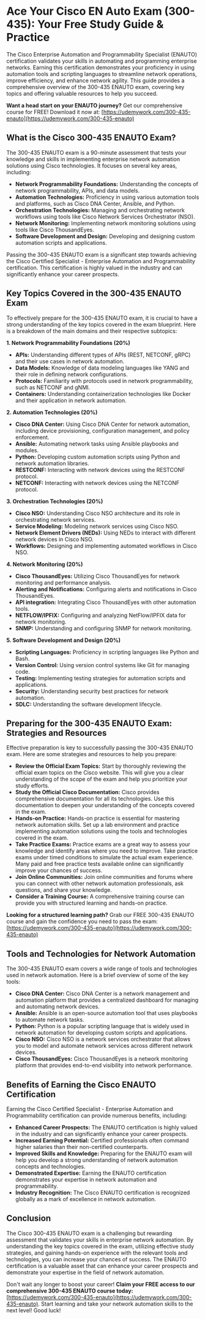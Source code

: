 # Ace Your Cisco EN Auto Exam (300-435): Your Free Study Guide & Practice

The Cisco Enterprise Automation and Programmability Specialist (ENAUTO) certification validates your skills in automating and programming enterprise networks. Earning this certification demonstrates your proficiency in using automation tools and scripting languages to streamline network operations, improve efficiency, and enhance network agility. This guide provides a comprehensive overview of the 300-435 ENAUTO exam, covering key topics and offering valuable resources to help you succeed.

**Want a head start on your ENAUTO journey?** Get our comprehensive course for FREE! Download it now at: [https://udemywork.com/300-435-enauto](https://udemywork.com/300-435-enauto)

## What is the Cisco 300-435 ENAUTO Exam?

The 300-435 ENAUTO exam is a 90-minute assessment that tests your knowledge and skills in implementing enterprise network automation solutions using Cisco technologies. It focuses on several key areas, including:

*   **Network Programmability Foundations:** Understanding the concepts of network programmability, APIs, and data models.
*   **Automation Technologies:** Proficiency in using various automation tools and platforms, such as Cisco DNA Center, Ansible, and Python.
*   **Orchestration Technologies:** Managing and orchestrating network workflows using tools like Cisco Network Services Orchestrator (NSO).
*   **Network Monitoring:** Implementing network monitoring solutions using tools like Cisco ThousandEyes.
*   **Software Development and Design:** Developing and designing custom automation scripts and applications.

Passing the 300-435 ENAUTO exam is a significant step towards achieving the Cisco Certified Specialist - Enterprise Automation and Programmability certification. This certification is highly valued in the industry and can significantly enhance your career prospects.

## Key Topics Covered in the 300-435 ENAUTO Exam

To effectively prepare for the 300-435 ENAUTO exam, it is crucial to have a strong understanding of the key topics covered in the exam blueprint. Here is a breakdown of the main domains and their respective subtopics:

**1. Network Programmability Foundations (20%)**

*   **APIs:** Understanding different types of APIs (REST, NETCONF, gRPC) and their use cases in network automation.
*   **Data Models:** Knowledge of data modeling languages like YANG and their role in defining network configurations.
*   **Protocols:** Familiarity with protocols used in network programmability, such as NETCONF and gNMI.
*   **Containers:** Understanding containerization technologies like Docker and their application in network automation.

**2. Automation Technologies (20%)**

*   **Cisco DNA Center:** Using Cisco DNA Center for network automation, including device provisioning, configuration management, and policy enforcement.
*   **Ansible:** Automating network tasks using Ansible playbooks and modules.
*   **Python:** Developing custom automation scripts using Python and network automation libraries.
*   **RESTCONF:** Interacting with network devices using the RESTCONF protocol.
*   **NETCONF:** Interacting with network devices using the NETCONF protocol.

**3. Orchestration Technologies (20%)**

*   **Cisco NSO:** Understanding Cisco NSO architecture and its role in orchestrating network services.
*   **Service Modeling:** Modeling network services using Cisco NSO.
*   **Network Element Drivers (NEDs):** Using NEDs to interact with different network devices in Cisco NSO.
*   **Workflows:** Designing and implementing automated workflows in Cisco NSO.

**4. Network Monitoring (20%)**

*   **Cisco ThousandEyes:** Utilizing Cisco ThousandEyes for network monitoring and performance analysis.
*   **Alerting and Notifications:** Configuring alerts and notifications in Cisco ThousandEyes.
*   **API integration:** Integrating Cisco ThousandEyes with other automation tools.
*   **NETFLOW/IPFIX:** Configuring and analyzing NetFlow/IPFIX data for network monitoring.
*   **SNMP:** Understanding and configuring SNMP for network monitoring.

**5. Software Development and Design (20%)**

*   **Scripting Languages:** Proficiency in scripting languages like Python and Bash.
*   **Version Control:** Using version control systems like Git for managing code.
*   **Testing:** Implementing testing strategies for automation scripts and applications.
*   **Security:** Understanding security best practices for network automation.
*   **SDLC:** Understanding the software development lifecycle.

## Preparing for the 300-435 ENAUTO Exam: Strategies and Resources

Effective preparation is key to successfully passing the 300-435 ENAUTO exam. Here are some strategies and resources to help you prepare:

*   **Review the Official Exam Topics:** Start by thoroughly reviewing the official exam topics on the Cisco website. This will give you a clear understanding of the scope of the exam and help you prioritize your study efforts.
*   **Study the Official Cisco Documentation:** Cisco provides comprehensive documentation for all its technologies. Use this documentation to deepen your understanding of the concepts covered in the exam.
*   **Hands-on Practice:** Hands-on practice is essential for mastering network automation skills. Set up a lab environment and practice implementing automation solutions using the tools and technologies covered in the exam.
*   **Take Practice Exams:** Practice exams are a great way to assess your knowledge and identify areas where you need to improve. Take practice exams under timed conditions to simulate the actual exam experience. Many paid and free practice tests available online can significantly improve your chances of success.
*   **Join Online Communities:** Join online communities and forums where you can connect with other network automation professionals, ask questions, and share your knowledge.
*   **Consider a Training Course:** A comprehensive training course can provide you with structured learning and hands-on practice.

**Looking for a structured learning path?** Grab our FREE 300-435 ENAUTO course and gain the confidence you need to pass the exam: [https://udemywork.com/300-435-enauto](https://udemywork.com/300-435-enauto)

## Tools and Technologies for Network Automation

The 300-435 ENAUTO exam covers a wide range of tools and technologies used in network automation. Here is a brief overview of some of the key tools:

*   **Cisco DNA Center:** Cisco DNA Center is a network management and automation platform that provides a centralized dashboard for managing and automating network devices.
*   **Ansible:** Ansible is an open-source automation tool that uses playbooks to automate network tasks.
*   **Python:** Python is a popular scripting language that is widely used in network automation for developing custom scripts and applications.
*   **Cisco NSO:** Cisco NSO is a network services orchestrator that allows you to model and automate network services across different network devices.
*   **Cisco ThousandEyes:** Cisco ThousandEyes is a network monitoring platform that provides end-to-end visibility into network performance.

## Benefits of Earning the Cisco ENAUTO Certification

Earning the Cisco Certified Specialist - Enterprise Automation and Programmability certification can provide numerous benefits, including:

*   **Enhanced Career Prospects:** The ENAUTO certification is highly valued in the industry and can significantly enhance your career prospects.
*   **Increased Earning Potential:** Certified professionals often command higher salaries than their non-certified counterparts.
*   **Improved Skills and Knowledge:** Preparing for the ENAUTO exam will help you develop a strong understanding of network automation concepts and technologies.
*   **Demonstrated Expertise:** Earning the ENAUTO certification demonstrates your expertise in network automation and programmability.
*   **Industry Recognition:** The Cisco ENAUTO certification is recognized globally as a mark of excellence in network automation.

## Conclusion

The Cisco 300-435 ENAUTO exam is a challenging but rewarding assessment that validates your skills in enterprise network automation. By understanding the key topics covered in the exam, utilizing effective study strategies, and gaining hands-on experience with the relevant tools and technologies, you can increase your chances of success. The ENAUTO certification is a valuable asset that can enhance your career prospects and demonstrate your expertise in the field of network automation.

Don't wait any longer to boost your career! **Claim your FREE access to our comprehensive 300-435 ENAUTO course today:** [https://udemywork.com/300-435-enauto](https://udemywork.com/300-435-enauto). Start learning and take your network automation skills to the next level! Good luck!

